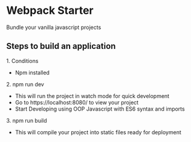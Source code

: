# Webpack Starter
Bundle your vanilla javascript projects

<h2>Steps to build an application</h2>
<p>1. Conditions </p>
<ul>
  <li>Npm installed</li>
</ul>
<p>2. npm run dev</p>
<ul>
  <li>This will run the project in watch mode for quick development</li>
  <li>Go to https://localhost:8080/ to view your project</li>
  <li>Start Developing using OOP Javascript with ES6 syntax and imports</li>
</ul>
<p>3. npm run build</p>
<ul>
  <li>This will compile your project into static files ready for deployment</li>
</ul>
<br>
